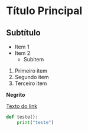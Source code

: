 # Título Principal
## Subtítulo

- Item 1 
- Item 2
    - Subitem

1. Primeiro item
2. Segundo item
3. Terceiro item

**Negrito**

[Texto do link](https://www.youtube.com/watch?v=kB5e-gTAl_s)

```python
def teste():
    print("teste")
``` 